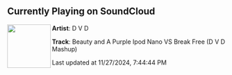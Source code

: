 ## Currently Playing on SoundCloud

[<img align="left" width="100" src="https://i1.sndcdn.com/artworks-IlQvVPcZoWkowf20-XfkC7Q-t500x500.jpg">](https://soundcloud.com/dvdmtl/beauty-and-a-purple-ipod-nano-d-v-d-mashup)

**Artist**: D V D 

**Track**: Beauty and A Purple Ipod Nano VS Break Free (D V D Mashup)

Last updated at 11/27/2024, 7:44:44 PM

